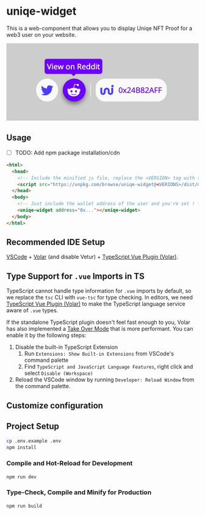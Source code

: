 # uniqe-widget

This is a web-component that allows you to display Uniqe NFT Proof for a web3 user on your website.

![](./images/screenshot.png)

## Usage

- [ ] TODO: Add npm package installation/cdn

```html
<html>
  <head>
    <!-- Include the minified js file, replace the <VERSION> tag with the current one -->
    <script src="https://unpkg.com/browse/uniqe-widget@<VERIONS>/dist/main.js"></script>
  </head>
  <body>
    <!-- Just include the wallet address of the user and you're set ! -->
    <uniqe-widget address="0x..."></uniqe-widget>
  </body>
</html>
```

## Recommended IDE Setup

[VSCode](https://code.visualstudio.com/) + [Volar](https://marketplace.visualstudio.com/items?itemName=Vue.volar) (and disable Vetur) + [TypeScript Vue Plugin (Volar)](https://marketplace.visualstudio.com/items?itemName=Vue.vscode-typescript-vue-plugin).

## Type Support for `.vue` Imports in TS

TypeScript cannot handle type information for `.vue` imports by default, so we replace the `tsc` CLI with `vue-tsc` for type checking. In editors, we need [TypeScript Vue Plugin (Volar)](https://marketplace.visualstudio.com/items?itemName=Vue.vscode-typescript-vue-plugin) to make the TypeScript language service aware of `.vue` types.

If the standalone TypeScript plugin doesn't feel fast enough to you, Volar has also implemented a [Take Over Mode](https://github.com/johnsoncodehk/volar/discussions/471#discussioncomment-1361669) that is more performant. You can enable it by the following steps:

1. Disable the built-in TypeScript Extension
    1) Run `Extensions: Show Built-in Extensions` from VSCode's command palette
    2) Find `TypeScript and JavaScript Language Features`, right click and select `Disable (Workspace)`
2. Reload the VSCode window by running `Developer: Reload Window` from the command palette.

## Customize configuration

## Project Setup

```sh
cp .env.example .env
npm install
```

### Compile and Hot-Reload for Development

```sh
npm run dev
```

### Type-Check, Compile and Minify for Production

```sh
npm run build
```
